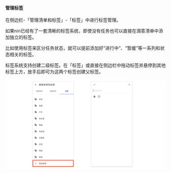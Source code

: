 #### 管理标签

在侧边栏-「管理清单和标签」-「标签」中进行标签管理。

如果nin已经有了一套清晰的标签系统，即使没有任务也可以直接在滴答清单中添加独立的标签。

比如使用标签来区分任务状态，就可以提前添加好“进行中”、“暂缓”等一系列和状态相关的标签。

标签系统支持创建二级标签。在「标签」或直接在侧边栏中拖动标签并悬停到其他标签上方，放手后即可为这两个标签创建父标签。



![](../../images/android/tag/guo3.png)

